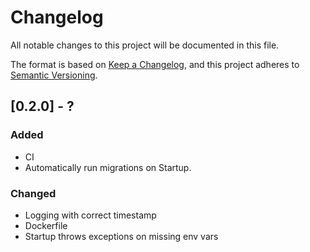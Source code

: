 # Changelog
All notable changes to this project will be documented in this file.

The format is based on [Keep a Changelog](https://keepachangelog.com/en/1.0.0/),
and this project adheres to [Semantic Versioning](https://semver.org/spec/v2.0.0.html).


## [0.2.0] - ?
### Added
- CI
- Automatically run migrations on Startup.

### Changed
- Logging with correct timestamp
- Dockerfile
- Startup throws exceptions on missing env vars